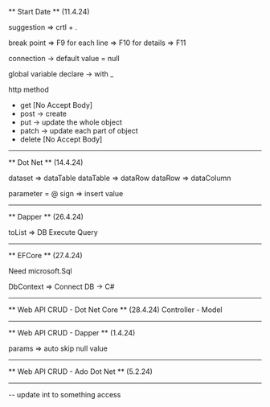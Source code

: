 ** Start Date ** (11.4.24)

suggestion => crtl + . 

break point => F9
for each line => F10
for details => F11

connection -> default value = null 

global variable declare -> with _ 

http method
- get  [No Accept Body]
- post -> create
- put -> update the whole object         
- patch -> update each part of object
- delete [No Accept Body]

----------------------------------
** Dot Net ** (14.4.24)

dataset => dataTable
dataTable => dataRow
dataRow => dataColumn

parameter = @ sign => insert value

---------------------------------
** Dapper ** (26.4.24)

toList => DB Execute
Query

---------------------------------
** EFCore ** (27.4.24)

Need microsoft.Sql  

DbContext => Connect DB -> C#

---------------------------------
** Web API CRUD - Dot Net Core ** (28.4.24)
Controller - Model 

------------------------------------------
** Web API CRUD - Dapper ** (1.4.24)

params => auto skip null value

-----------------------------------
** Web API CRUD - Ado Dot Net ** (5.2.24)

_________________________________________

-- update int to something access